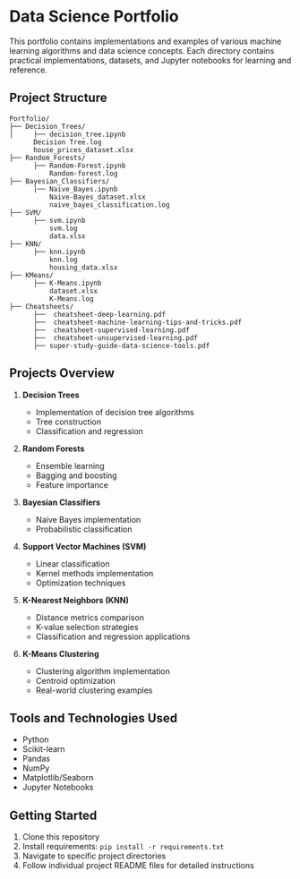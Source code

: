 # Data Science Portfolio

This portfolio contains implementations and examples of various machine learning algorithms and data science concepts. Each directory contains practical implementations, datasets, and Jupyter notebooks for learning and reference.

## Project Structure

```
Portfolio/
├── Decision_Trees/
│     ├── decision_tree.ipynb
      Decision Tree.log
      house_prices_dataset.xlsx
├── Random_Forests/
      ├── Random-Forest.ipynb
          Random-forest.log
├── Bayesian_Classifiers/
      |── Naive_Bayes.ipynb
          Naive-Bayes_dataset.xlsx
          naive_bayes_classification.log
├── SVM/
      ├── svm.ipynb
          svm.log
          data.xlsx
├── KNN/
      ├── knn.ipynb
          knn.log
          housing_data.xlsx
├── KMeans/
      ├── K-Means.ipynb
          dataset.xlsx
          K-Means.log
├── Cheatsheets/
      ├──  cheatsheet-deep-learning.pdf
      ├──  cheatsheet-machine-learning-tips-and-tricks.pdf
      ├──  cheatsheet-supervised-learning.pdf
      ├──  cheatsheet-unsupervised-learning.pdf
      ├── super-study-guide-data-science-tools.pdf
```

## Projects Overview

1. **Decision Trees**
   - Implementation of decision tree algorithms
   - Tree construction 
   - Classification and regression

2. **Random Forests**
   - Ensemble learning
   - Bagging and boosting
   - Feature importance

3. **Bayesian Classifiers**
   - Naive Bayes implementation
   - Probabilistic classification

4. **Support Vector Machines (SVM)**
   - Linear classification
   - Kernel methods implementation
   - Optimization techniques

5. **K-Nearest Neighbors (KNN)**
   - Distance metrics comparison
   - K-value selection strategies
   - Classification and regression applications

6. **K-Means Clustering**
   - Clustering algorithm implementation
   - Centroid optimization
   - Real-world clustering examples


## Tools and Technologies Used
- Python
- Scikit-learn
- Pandas
- NumPy
- Matplotlib/Seaborn
- Jupyter Notebooks

## Getting Started
1. Clone this repository
2. Install requirements: `pip install -r requirements.txt`
3. Navigate to specific project directories
4. Follow individual project README files for detailed instructions


